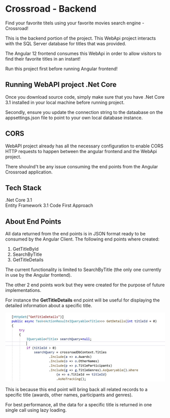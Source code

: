 # Crossroad - Backend

Find your favorite titels using your favorite movies search engine - Crossroad!

This is the backend portion of the project. This WebApi project interacts with the SQL Server database for titles that was provided. 

The Angular 12 frontend consumes this WebApi in order to allow visitors to find their favorite titles in an instant!

Run this project first before running Angular frontend!

## Running WebAPI project .Net Core

Once you download source code, simply make sure that you have .Net Core 3.1 installed in your local machine before running project. 

Secondly, ensure you update the connection string to the dataabase on the appsettings.json file to point to your own local database instance.

## CORS

WebAPI project already has all the necessary configuration to enable CORS HTTP requests to happen between the angular frontend and the WebApi project.

There shoulnd't be any issue consuming the end points from the Angular Crossroad application.

## Tech Stack

.Net Core 3.1\
Entity Framework 3.1 Code First Approach

## About End Points

All data returned from the end points is in JSON format ready to be consumed by the Angular Client. The following end points where created:

1. GetTitleById
2. SearchByTitle
3. GetTitleDetails

The current functionality is limited to SearchByTitle (the only one currently in use by the Angular frontend). 

The other 2 end points work but they were created for the purpose of future implementations. 

For instance the **GetTitleDetails** end point will be useful for displaying the detailed information about a specific title. 

![Lazy Loading All Info In One Single Call](https://github.com/Steel9561/Crossroad-Titles/blob/daa49735625a40f69ed2df4663569b1f25d64016/Crossroad-API/Crossroad-API/GetTitleDetails.JPG)

This is because this end point will bring back all related records to a specific title (awards, other names, participants and genres). 

For best performance, all the data for a specific title is returned in one single call using lazy loading. 


